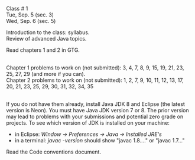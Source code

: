 <div class="lecture1">

<div class="column_date">
<p markdown="block">

Class # 1 <br> 
Tue, Sep. 5 (sec. 3)<br> 
Wed, Sep. 6 (sec. 5)

</p>
</div>

<div class="column_materials">
<p markdown="block">

Introduction to the class: syllabus. <br>
Review of advanced Java topics. 

</p>
</div>

<div class="column_assign">
<p markdown="block">

Read chapters 1 and 2 in GTG. <br><br>

Chapter 1 problems to work on (not submitted): 
3, 4, 7, 8, 9, 15, 19, 21, 23, 25, 27, 29 (and more if you can). <br>
Chapter 2 problems to work on (not submitted): 
1, 2, 7, 9, 10, 11, 12, 13, 17, 20, 21, 23, 25, 29, 30, 31, 32, 34, 35 <br><br>


If you do not have them already, install Java JDK 8 and Eclipse (the latest version is Neon). You must have Java JDK version 7 or 8. The prior version may lead to problems with your submissions and potential zero grade on projects. To see which version of JDK is installed on your machine:
* in Eclipse: _Window → Preferences → Java → Installed JRE's_
* in a terminal: _javac -version_ should show "javac 1.8...." or "javac 1.7..."

Read the Code conventions document.

</p>
</div>

</div>
